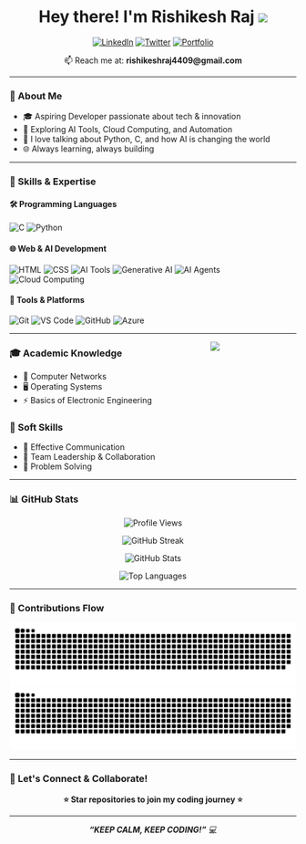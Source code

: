 <h1 align="center">Hey there! I'm Rishikesh Raj <img src="https://media.giphy.com/media/hvRJCLFzcasrR4ia7z/giphy.gif" width="30px"></h1>

<p align="center">
  <a href="https://www.linkedin.com/in/rishikesh-raj-b68642250/"><img src="https://img.shields.io/badge/LinkedIn-0A66C2?style=for-the-badge&logo=linkedin&logoColor=white" alt="LinkedIn"/></a>
  <a href="https://twitter.com/Rishikesh1136"><img src="https://img.shields.io/badge/Twitter-1DA1F2?style=for-the-badge&logo=twitter&logoColor=white" alt="Twitter"/></a>
  <a href="https://rishikesh-001.github.io/Rishikesh-s-Portfolio/#home"><img src="https://img.shields.io/badge/Portfolio-000000?style=for-the-badge&logo=vercel&logoColor=white" alt="Portfolio"/></a>
</p>

<p align="center">📫 Reach me at: <strong>rishikeshraj4409@gmail.com</strong></p>

---

### 🚀 About Me
- 🎓 Aspiring Developer passionate about tech & innovation
- 🤖 Exploring AI Tools, Cloud Computing, and Automation
- 💬 I love talking about Python, C, and how AI is changing the world
- 🌐 Always learning, always building

---

### 🧠 Skills & Expertise

#### 🛠 Programming Languages
![C](https://img.shields.io/badge/C-A8B9CC?style=for-the-badge&logo=c&logoColor=white)
![Python](https://img.shields.io/badge/Python-3776AB?style=for-the-badge&logo=python&logoColor=white)

#### 🌐 Web & AI Development
![HTML](https://img.shields.io/badge/HTML-E34F26?style=for-the-badge&logo=html5&logoColor=white)
![CSS](https://img.shields.io/badge/CSS-1572B6?style=for-the-badge&logo=css3&logoColor=white)
![AI Tools](https://img.shields.io/badge/AI_Tools-FFCA28?style=for-the-badge)
![Generative AI](https://img.shields.io/badge/Generative_AI-FFCA28?style=for-the-badge)
![AI Agents](https://img.shields.io/badge/AI_Agents-FFCA28?style=for-the-badge)
![Cloud Computing](https://img.shields.io/badge/Cloud-Computing-1572B6?style=for-the-badge&logo=css3&logoColor=white)

#### 🧰 Tools & Platforms
![Git](https://img.shields.io/badge/Git-F05032?style=for-the-badge&logo=git&logoColor=white)
![VS Code](https://img.shields.io/badge/VS_Code-007ACC?style=for-the-badge&logo=visual-studio-code&logoColor=white)
![GitHub](https://img.shields.io/badge/GitHub-181717?style=for-the-badge&logo=github&logoColor=white)
![Azure](https://img.shields.io/badge/Azure-007ACC?style=for-the-badge&logo=visual-studio-code&logoColor=white)

---

<img src="https://media.giphy.com/media/Sh1iCtJZEdx4PFYy4q/giphy.gif" width="30%" align="right">

### 🎓 Academic Knowledge
- 🔌 Computer Networks  
- 🖥️ Operating Systems  
- ⚡ Basics of Electronic Engineering

### 💼 Soft Skills
- 💬 Effective Communication  
- 👥 Team Leadership & Collaboration  
- 🔧 Problem Solving  

---

### 📊 GitHub Stats

<p align="center">
  <img src="https://komarev.com/ghpvc/?username=Rishikesh-001&style=for-the-badge&color=blue" alt="Profile Views" />
</p>

<p align="center">
  <img src="https://github-readme-streak-stats.herokuapp.com/?user=Rishikesh-001&theme=blueberry" alt="GitHub Streak" />
</p>

<p align="center">
  <img src="https://github-readme-stats.vercel.app/api?username=Rishikesh-001&show_icons=true&theme=radical" alt="GitHub Stats" />
</p>

<p align="center">
  <img src="https://github-readme-stats.vercel.app/api/top-langs/?username=Rishikesh-001&layout=compact&theme=radical" alt="Top Languages" />
</p>

---

### 🐍 Contributions Flow

![GitHub Snake Light](https://raw.githubusercontent.com/Platane/snk/output/github-contribution-grid-snake.svg#gh-light-mode-only)
![GitHub Snake Dark](https://raw.githubusercontent.com/Platane/snk/output/github-contribution-grid-snake-dark.svg#gh-dark-mode-only)

---

### 🌟 Let's Connect & Collaborate!
<p align="center"><strong>⭐ Star repositories to join my coding journey ⭐</strong></p>

---

<p align="center">
  <em><strong>“KEEP CALM, KEEP CODING!”</strong> 💻</em>
</p>

